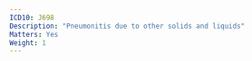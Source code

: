 ```yaml
---
ICD10: J698
Description: "Pneumonitis due to other solids and liquids"
Matters: Yes
Weight: 1
---
```

